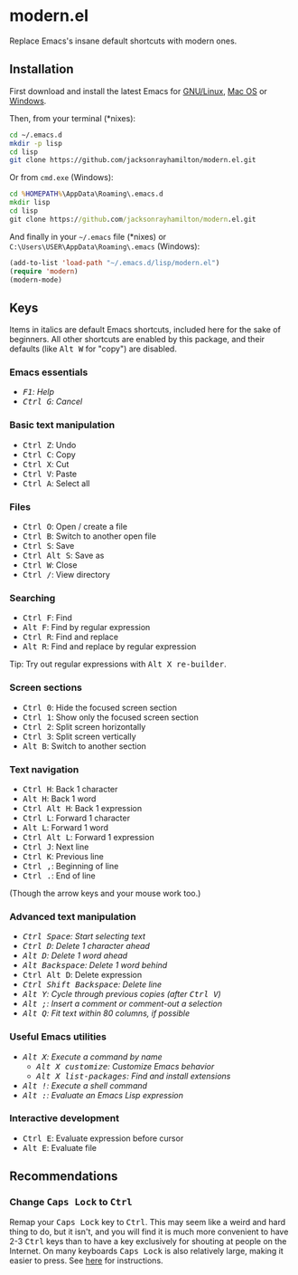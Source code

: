 # modern.el

Replace Emacs's insane default shortcuts with modern ones.

## Installation

First download and install the latest Emacs for [GNU/Linux][], [Mac OS][] or
[Windows][].

[GNU/Linux]: http://ftp.gnu.org/gnu/emacs/emacs-24.4.tar.gz
[Mac OS]: http://emacsformacosx.com/
[Windows]: http://ftp.gnu.org/gnu/emacs/windows/emacs-24.4-bin-i686-pc-mingw32.zip

Then, from your terminal (*nixes):

```bash
cd ~/.emacs.d
mkdir -p lisp
cd lisp
git clone https://github.com/jacksonrayhamilton/modern.el.git
```

Or from `cmd.exe` (Windows):

```bat
cd %HOMEPATH%\AppData\Roaming\.emacs.d
mkdir lisp
cd lisp
git clone https://github.com/jacksonrayhamilton/modern.el.git
```

And finally in your `~/.emacs` file (*nixes) or
`C:\Users\USER\AppData\Roaming\.emacs` (Windows):

```lisp
(add-to-list 'load-path "~/.emacs.d/lisp/modern.el")
(require 'modern)
(modern-mode)
```

## Keys

Items in italics are default Emacs shortcuts, included here for the sake of
beginners.  All other shortcuts are enabled by this package, and their defaults
(like <kbd>Alt W</kbd> for "copy") are disabled.

### Emacs essentials

- _<kbd>F1</kbd>: Help_
- _<kbd>Ctrl G</kbd>: Cancel_

### Basic text manipulation

- <kbd>Ctrl Z</kbd>: Undo
- <kbd>Ctrl C</kbd>: Copy
- <kbd>Ctrl X</kbd>: Cut
- <kbd>Ctrl V</kbd>: Paste
- <kbd>Ctrl A</kbd>: Select all

### Files

- <kbd>Ctrl O</kbd>: Open / create a file
- <kbd>Ctrl B</kbd>: Switch to another open file
- <kbd>Ctrl S</kbd>: Save
- <kbd>Ctrl Alt S</kbd>: Save as
- <kbd>Ctrl W</kbd>: Close
- <kbd>Ctrl /</kbd>: View directory

### Searching

- <kbd>Ctrl F</kbd>: Find
- <kbd>Alt F</kbd>: Find by regular expression
- <kbd>Ctrl R</kbd>: Find and replace
- <kbd>Alt R</kbd>: Find and replace by regular expression

Tip: Try out regular expressions with <kbd>Alt X re-builder</kbd>.

### Screen sections

- <kbd>Ctrl 0</kbd>: Hide the focused screen section
- <kbd>Ctrl 1</kbd>: Show only the focused screen section
- <kbd>Ctrl 2</kbd>: Split screen horizontally
- <kbd>Ctrl 3</kbd>: Split screen vertically
- <kbd>Alt B</kbd>: Switch to another section

### Text navigation

- <kbd>Ctrl H</kbd>: Back 1 character
- <kbd>Alt H</kbd>: Back 1 word
- <kbd>Ctrl Alt H</kbd>: Back 1 expression
- <kbd>Ctrl L</kbd>: Forward 1 character
- <kbd>Alt L</kbd>: Forward 1 word
- <kbd>Ctrl Alt L</kbd>: Forward 1 expression
- <kbd>Ctrl J</kbd>: Next line
- <kbd>Ctrl K</kbd>: Previous line
- <kbd>Ctrl ,</kbd>: Beginning of line
- <kbd>Ctrl .</kbd>: End of line

(Though the arrow keys and your mouse work too.)

### Advanced text manipulation

- _<kbd>Ctrl Space</kbd>: Start selecting text_
- _<kbd>Ctrl D</kbd>: Delete 1 character ahead_
- _<kbd>Alt D</kbd>: Delete 1 word ahead_
- _<kbd>Alt Backspace</kbd>: Delete 1 word behind_
- <kbd>Ctrl Alt D</kbd>: Delete expression
- _<kbd>Ctrl Shift Backspace</kbd>: Delete line_
- _<kbd>Alt Y</kbd>: Cycle through previous copies (after <kbd>Ctrl V</kbd>)_
- _<kbd>Alt ;</kbd>: Insert a comment or comment-out a selection_
- _<kbd>Alt Q</kbd>: Fit text within 80 columns, if possible_

### Useful Emacs utilities

- _<kbd>Alt X</kbd>: Execute a command by name_
  - _<kbd>Alt X customize</kbd>: Customize Emacs behavior_
  - _<kbd>Alt X list-packages</kbd>: Find and install extensions_
- _<kbd>Alt !</kbd>: Execute a shell command_
- _<kbd>Alt :</kbd>: Evaluate an Emacs Lisp expression_

### Interactive development

- <kbd>Ctrl E</kbd>: Evaluate expression before cursor
- <kbd>Alt E</kbd>: Evaluate file

## Recommendations

### Change <kbd>Caps Lock</kbd> to <kbd>Ctrl</kbd>

Remap your <kbd>Caps Lock</kbd> key to <kbd>Ctrl</kbd>.  This may seem like a
weird and hard thing to do, but it isn't, and you will find it is much more
convenient to have 2-3 <kbd>Ctrl</kbd> keys than to have a key exclusively for
shouting at people on the Internet.  On many keyboards <kbd>Caps Lock</kbd> is
also relatively large, making it easier to press.  See [here](MovingTheCtrlKey)
for instructions.

[MovingTheCtrlKey]: http://emacswiki.org/emacs/MovingTheCtrlKey
